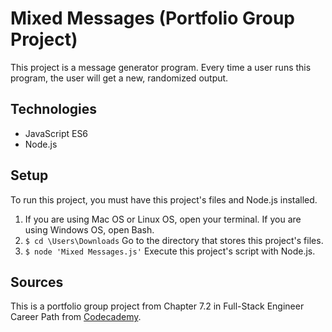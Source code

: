 # Mixed Messages (Portfolio Group Project)

This project is a message generator program. Every time a user runs this program, the user will get a new, randomized output.

## Technologies

- JavaScript ES6
- Node.js

## Setup

To run this project, you must have this project's files and Node.js installed.

1. If you are using Mac OS or Linux OS, open your terminal. If you are using Windows OS, open Bash.
2. `$ cd \Users\Downloads` Go to the directory that stores this project's files.
3. `$ node 'Mixed Messages.js'` Execute this project's script with Node.js.

## Sources

This is a portfolio group project from Chapter 7.2 in Full-Stack Engineer Career Path from [Codecademy](https://www.codecademy.com/).
